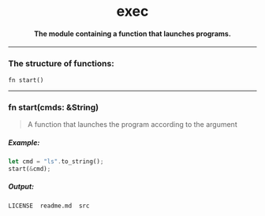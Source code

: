 <div align="center">
    <h1>exec</h1>
    <h4>The module containing a function that launches programs.</h4>
</div>

---

### The structure of functions:

```
fn start()
```

---

### fn start(cmds: &String)

> A function that launches the program according to the argument

##### Example:

```rust
let cmd = "ls".to_string();
start(&cmd);
```

##### Output:

```
LICENSE  readme.md  src
```
